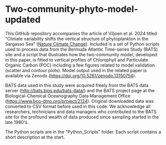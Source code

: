 # Two-community-phyto-model-updated
This GitHub repository accompanies the article of Viljoen et al. 2024 titled “Climate variability shifts the vertical structure of phytoplankton in the Sargasso Sea” ([Nature Climate Change](https://doi.org/10.1038/s41558-024-02136-6)).
Included is a set of Python scripts used to process data from the Bermuda Atlantic Time-series Study (BATS) site and a script that illustrates how the two-community model, developed in this paper, is fitted to vertical profiles of Chlorophyll and Particulate Organic Carbon (POC) including a few figures related to model validation (scatter and contour plots). Model output used in the related paper is available via Zenodo (https://doi.org/10.5281/zenodo.13150754).

BATS data used in this study were acquired freely from the BATS data server (http://bats.bios.edu/bats-data/) and the BATS project page at the Biological-Chemical Oceanography Data Management Office (https://www.bco-dmo.org/project/2124). Original downloaded data was converted to CSV format before used in this code. We acknowledge all researchers, technicians and data managers who contributed to the BATS site for the profound wealth of data produced since sampling started in the late 1980's.

The Python scripts are in the "Python_Scripts" folder. Each script contains a short description at the start.

